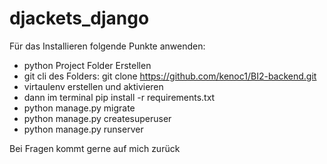 # djackets_django

Für das Installieren folgende Punkte anwenden:

- python Project Folder Erstellen
- git cli des Folders: git clone https://github.com/kenoc1/BI2-backend.git
- virtaulenv erstellen und aktivieren
- dann im terminal pip install -r requirements.txt
- python manage.py migrate
- python manage.py createsuperuser
- python manage.py runserver

Bei Fragen kommt gerne auf mich zurück
